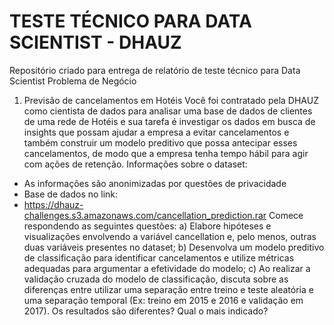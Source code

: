 # TESTE TÉCNICO PARA DATA SCIENTIST - DHAUZ
Repositório criado para entrega de relatório de teste técnico para Data Scientist
Problema de Negócio

1. Previsão de cancelamentos em Hotéis
Você foi contratado pela DHAUZ como cientista de dados para analisar uma base de dados de clientes
de uma rede de Hotéis e sua tarefa é investigar os dados em busca de insights que possam ajudar a
empresa a evitar cancelamentos e também construir um modelo preditivo que possa antecipar esses
cancelamentos, de modo que a empresa tenha tempo hábil para agir com ações de retenção.
Informações sobre o dataset:
- As informações são anonimizadas por questões de privacidade
- Base de dados no link:
- https://dhauz-challenges.s3.amazonaws.com/cancellation_prediction.rar
Comece respondendo as seguintes questões:
a) Elabore hipóteses e visualizações envolvendo a variável cancellation e, pelo menos, outras
duas variáveis presentes no dataset;
b) Desenvolva um modelo preditivo de classificação para identificar cancelamentos e utilize
métricas adequadas para argumentar a efetividade do modelo;
c) Ao realizar a validação cruzada do modelo de classificação, discuta sobre as diferenças entre
utilizar uma separação entre treino e teste aleatória e uma separação temporal (Ex: treino em
2015 e 2016 e validação em 2017). Os resultados são diferentes? Qual o mais indicado?
